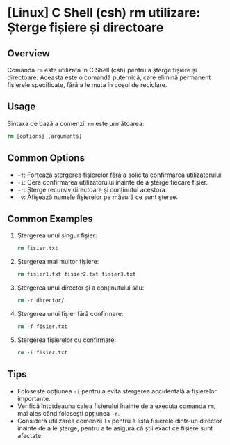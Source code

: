 # [Linux] C Shell (csh) rm utilizare: Șterge fișiere și directoare

## Overview
Comanda `rm` este utilizată în C Shell (csh) pentru a șterge fișiere și directoare. Aceasta este o comandă puternică, care elimină permanent fișierele specificate, fără a le muta în coșul de reciclare.

## Usage
Sintaxa de bază a comenzii `rm` este următoarea:

```csh
rm [options] [arguments]
```

## Common Options
- `-f`: Forțează ștergerea fișierelor fără a solicita confirmarea utilizatorului.
- `-i`: Cere confirmarea utilizatorului înainte de a șterge fiecare fișier.
- `-r`: Șterge recursiv directoare și conținutul acestora.
- `-v`: Afișează numele fișierelor pe măsură ce sunt șterse.

## Common Examples
1. Ștergerea unui singur fișier:
   ```csh
   rm fisier.txt
   ```

2. Ștergerea mai multor fișiere:
   ```csh
   rm fisier1.txt fisier2.txt fisier3.txt
   ```

3. Ștergerea unui director și a conținutului său:
   ```csh
   rm -r director/
   ```

4. Ștergerea unui fișier fără confirmare:
   ```csh
   rm -f fisier.txt
   ```

5. Ștergerea fișierelor cu confirmare:
   ```csh
   rm -i fisier.txt
   ```

## Tips
- Folosește opțiunea `-i` pentru a evita ștergerea accidentală a fișierelor importante.
- Verifică întotdeauna calea fișierului înainte de a executa comanda `rm`, mai ales când folosești opțiunea `-r`.
- Consideră utilizarea comenzii `ls` pentru a lista fișierele dintr-un director înainte de a le șterge, pentru a te asigura că știi exact ce fișiere sunt afectate.